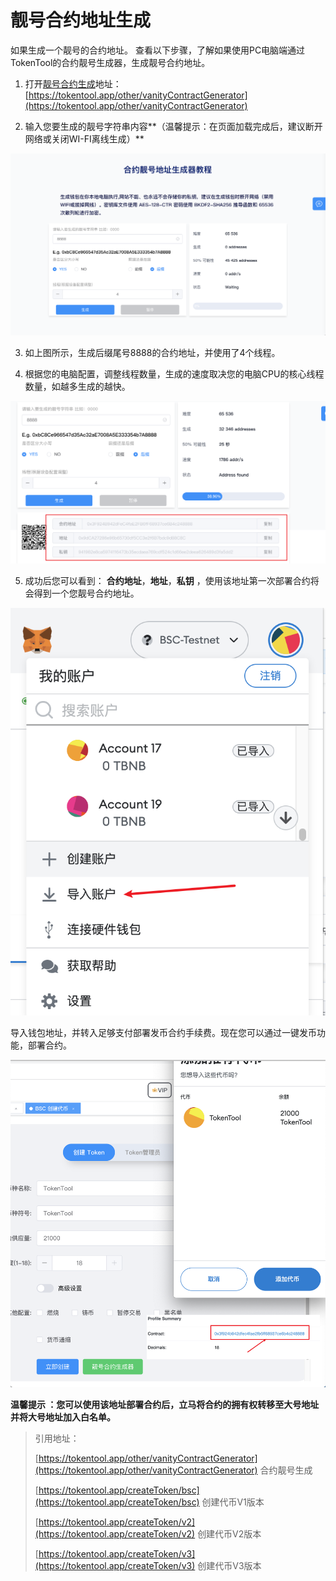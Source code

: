 # 靓号合约地址生成

如果生成一个靓号的合约地址。
查看以下步骤，了解如果使用PC电脑端通过TokenTool的合约靓号生成器，生成靓号合约地址。

1. 打开[靓号合约生成](https://tokentool.app/other/vanityContractGenerator)地址：[https://tokentool.app/other/vanityContractGenerator](https://tokentool.app/other/vanityContractGenerator)

2. 输入您要生成的靓号字符串内容**（温馨提示：在页面加载完成后，建议断开网络或关闭WI-FI离线生成）**


![vanityContract](../.gitbook/assets/other/vanity/Snipaste_2022-12-23_17-12-18.png)


3. 如上图所示，生成后缀尾号8888的合约地址，并使用了4个线程。

4. 根据您的电脑配置，调整线程数量，生成的速度取决您的电脑CPU的核心线程数量，如越多生成的越快。

![vanityContract](../.gitbook/assets/other/vanity/Snipaste_2022-12-23_17-24-36.png)



5. 成功后您可以看到： **合约地址**，**地址**，**私钥**  ，使用该地址第一次部署合约将会得到一个您靓号合约地址。



![vanityContract](../.gitbook/assets/other/vanity/Snipaste_2022-12-23_17-38-17.png)



导入钱包地址，并转入足够支付部署发币合约手续费。现在您可以通过一键发币功能，部署合约。



![vanityContract](../.gitbook/assets/other/vanity/Snipaste_2022-12-23_17-45-57.png)

**温馨提示 ：您可以使用该地址部署合约后，立马将合约的拥有权转移至大号地址并将大号地址加入白名单。**





> 引用地址：
>
> [https://tokentool.app/other/vanityContractGenerator](https://tokentool.app/other/vanityContractGenerator) 合约靓号生成
> 
> [https://tokentool.app/createToken/bsc](https://tokentool.app/createToken/bsc) 创建代币V1版本
> 
> [https://tokentool.app/createToken/v2](https://tokentool.app/createToken/v2) 创建代币V2版本
> 
> [https://tokentool.app/createToken/v3](https://tokentool.app/createToken/v3) 创建代币V3版本

